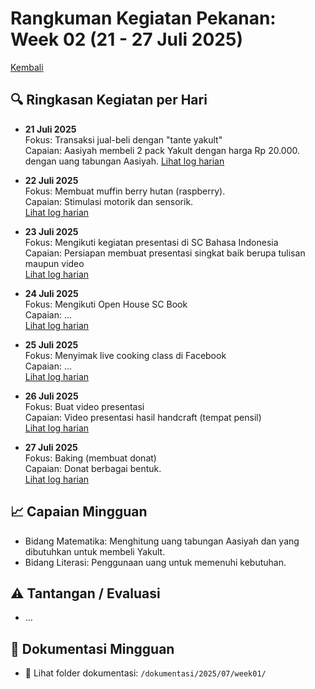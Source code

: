 # Rangkuman Kegiatan Pekanan: Week 02 (21 - 27 Juli 2025)

[Kembali](../readme.md)

## 🔍 Ringkasan Kegiatan per Hari

- **21 Juli 2025**  
  Fokus: Transaksi jual-beli dengan "tante yakult"  
  Capaian: Aasiyah membeli 2 pack Yakult dengan harga Rp 20.000. dengan uang tabungan Aasiyah.
  [Lihat log harian](./21juli2025.md)

- **22 Juli 2025**  
  Fokus: Membuat muffin berry hutan (raspberry).  
  Capaian: Stimulasi motorik dan sensorik.  
  [Lihat log harian](./22juli2025.md)

- **23 Juli 2025**  
  Fokus: Mengikuti kegiatan presentasi di SC Bahasa Indonesia  
  Capaian: Persiapan membuat presentasi singkat baik berupa tulisan maupun video  
  [Lihat log harian](./23juli2025.md)

- **24 Juli 2025**  
  Fokus: Mengikuti Open House SC Book  
  Capaian: ...  
  [Lihat log harian](./24juli2025.md)

- **25 Juli 2025**  
  Fokus: Menyimak live cooking class di Facebook  
  Capaian: ...  
  [Lihat log harian](./25juli2025.md)

- **26 Juli 2025**  
  Fokus: Buat video presentasi  
  Capaian: Video presentasi hasil handcraft (tempat pensil)  
  [Lihat log harian](./26juli2025.md)

- **27 Juli 2025**  
  Fokus: Baking (membuat donat)  
  Capaian: Donat berbagai bentuk.  
  [Lihat log harian](./27juli2025.md)

## 📈 Capaian Mingguan
- Bidang Matematika: Menghitung uang tabungan Aasiyah dan yang dibutuhkan untuk membeli Yakult.
- Bidang Literasi: Penggunaan uang untuk memenuhi kebutuhan.

## ⚠️ Tantangan / Evaluasi
- ...

## 📂 Dokumentasi Mingguan
- 📸 Lihat folder dokumentasi: `/dokumentasi/2025/07/week01/`
